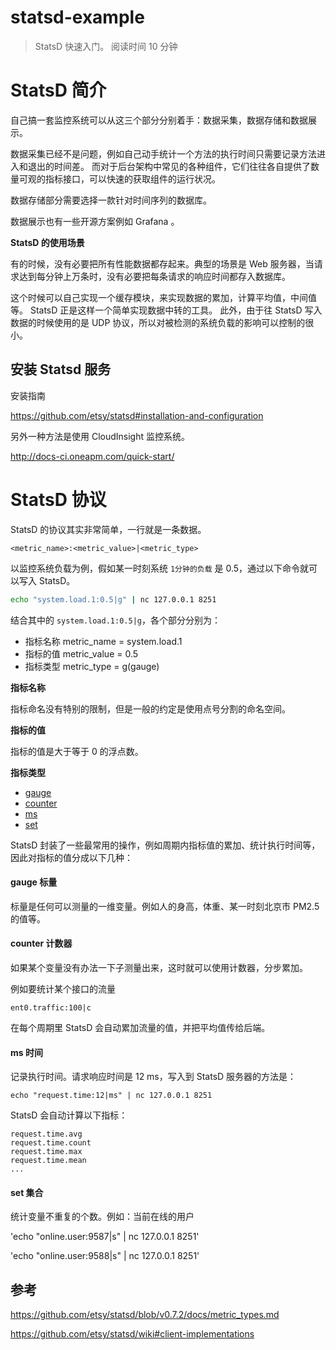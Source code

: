 # statsd-example
> StatsD 快速入门。 阅读时间 10 分钟

# StatsD 简介

自己搞一套监控系统可以从这三个部分分别着手：数据采集，数据存储和数据展示。

数据采集已经不是问题，例如自己动手统计一个方法的执行时间只需要记录方法进入和退出的时间差。
而对于后台架构中常见的各种组件，它们往往各自提供了数量可观的指标接口，可以快速的获取组件的运行状况。

数据存储部分需要选择一款针对时间序列的数据库。

数据展示也有一些开源方案例如 Grafana 。

**StatsD 的使用场景**

有的时候，没有必要把所有性能数据都存起来。典型的场景是 Web 服务器，当请求达到每分钟上万条时，没有必要把每条请求的响应时间都存入数据库。

这个时候可以自己实现一个缓存模块，来实现数据的累加，计算平均值，中间值等。
StatsD 正是这样一个简单实现数据中转的工具。
此外，由于往 StatsD 写入数据的时候使用的是 UDP 协议，所以对被检测的系统负载的影响可以控制的很小。

## 安装 Statsd 服务

安装指南

https://github.com/etsy/statsd#installation-and-configuration

另外一种方法是使用 CloudInsight 监控系统。

http://docs-ci.oneapm.com/quick-start/

# StatsD 协议

StatsD 的协议其实非常简单，一行就是一条数据。

```
<metric_name>:<metric_value>|<metric_type>
```

以监控系统负载为例，假如某一时刻系统 `1分钟的负载` 是 0.5，通过以下命令就可以写入 StatsD。

```sh
echo "system.load.1:0.5|g" | nc 127.0.0.1 8251
```

结合其中的 `system.load.1:0.5|g`，各个部分分别为：

- 指标名称 metric_name  = system.load.1
- 指标的值 metric_value = 0.5
- 指标类型 metric_type  = g(gauge)

**指标名称**

指标命名没有特别的限制，但是一般的约定是使用点号分割的命名空间。

**指标的值**

指标的值是大于等于 0 的浮点数。

**指标类型**

- [gauge](gauge-标量)
- [counter](#counter-计数器)
- [ms](#ms-时间)
- [set](#set-集合)

StatsD 封装了一些最常用的操作，例如周期内指标值的累加、统计执行时间等，因此对指标的值分成以下几种：

#### gauge 标量

标量是任何可以测量的一维变量。例如人的身高，体重、某一时刻北京市 PM2.5 的值等。

#### counter 计数器

如果某个变量没有办法一下子测量出来，这时就可以使用计数器，分步累加。

例如要统计某个接口的流量

```
ent0.traffic:100|c
```

在每个周期里 StatsD 会自动累加流量的值，并把平均值传给后端。

#### ms 时间

记录执行时间。请求响应时间是 12 ms，写入到 StatsD 服务器的方法是：

```
echo "request.time:12|ms" | nc 127.0.0.1 8251
```

StatsD 会自动计算以下指标：

```
request.time.avg
request.time.count
request.time.max
request.time.mean
...
```

#### set 集合

统计变量不重复的个数。例如：当前在线的用户

'echo "online.user:9587|s" | nc 127.0.0.1 8251'

'echo "online.user:9588|s" | nc 127.0.0.1 8251'


## 参考

https://github.com/etsy/statsd/blob/v0.7.2/docs/metric_types.md

https://github.com/etsy/statsd/wiki#client-implementations
